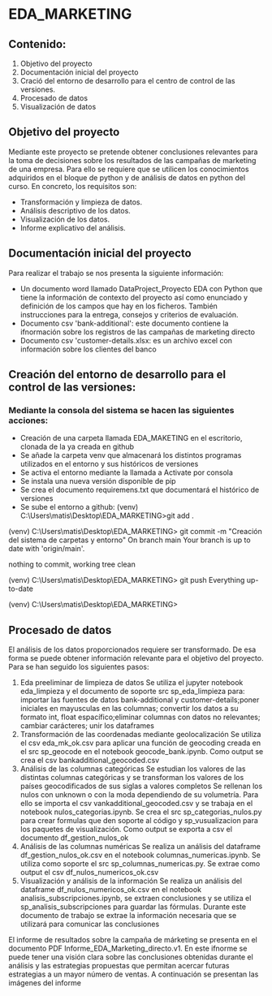 # EDA_MARKETING

## Contenido:
1. Objetivo del proyecto
2. Documentación inicial del proyecto
3. Cració del entorno de desarrollo para el centro de control de las versiones.
4. Procesado de datos
5. Visualización de datos

## Objetivo del proyecto
Mediante este proyecto se pretende obtener conclusiones relevantes para la toma de decisiones sobre los resultados de las campañas de marketing de una empresa. Para ello se requiere que se utilicen los conocimientos adquiridos en el bloque de python y de análisis de datos en python del curso. En concreto, los requisitos son:
- Transformación y limpieza de datos.
- Análisis descriptivo de los datos.
- Visualización de los datos.
- Informe explicativo del análisis.
  
## Documentación inicial del proyecto
Para realizar el trabajo se nos presenta la siguiente información:
- Un documento word llamado DataProject_Proyecto EDA con Python que tiene la información de contexto del proyecto así como enunciado y definición de los campos que hay en los ficheros. También instrucciones para la entrega, consejos y criterios de evaluación.
- Documento csv 'bank-additional': este documento contiene la ifnormación sobre los registros de las campañas de marketing directo
- Documento csv 'customer-details.xlsx: es un archivo excel con información sobre los clientes del banco

## Creación del entorno de desarrollo para el control de las versiones:
### Mediante la consola del sistema se hacen las siguientes acciones:
- Creación de una carpeta llamada EDA_MAKETING en el escritorio, clonada de la ya creada en github
- Se añade la carpeta venv que almacenará los distintos programas utilizados en el entorno y sus históricos de versiones
- Se activa el entorno mediante la llamada a Activate por consola
- Se instala una nueva versión disponible de pip
- Se crea el documento requiremens.txt que documentará el histórico de versiones
- Se sube el entorno a github:
(venv) C:\Users\matis\Desktop\EDA_MARKETING>git add .

(venv) C:\Users\matis\Desktop\EDA_MARKETING> git commit -m "Creación del sistema de carpetas y entorno"
On branch main
Your branch is up to date with 'origin/main'.

nothing to commit, working tree clean

(venv) C:\Users\matis\Desktop\EDA_MARKETING> git push
Everything up-to-date

(venv) C:\Users\matis\Desktop\EDA_MARKETING>

## Procesado de datos
El análisis de los datos proporcionados requiere ser transformado. De esa forma se puede obtener información relevante para el objetivo del proyecto. Para se han seguido los siguientes pasos:

1. Eda preeliminar de limpieza de datos
    Se utiliza el jupyter notebook eda_limpieza y el documento de soporte src sp_eda_limpieza para: importar las fuentes de datos bank-additional y customer-details;poner iniciales en mayusculas en las columnas; convertir los datos a su formato int, float espacífico;eliminar columnas con datos no relevantes; cambiar carácteres; unir los dataframes 
2. Transformación de las coordenadas mediante geolocalización
    Se utiliza el csv eda_mk_ok.csv para aplicar una función de geocoding creada en el src sp_geocode en el notebook geocode_bank.ipynb. Como output se crea el csv bankadditional_geocoded.csv
3. Análisis de las columnas categóricas
    Se estudian los valores de las distintas columnas categóricas y se transforman los valores de los países geocodificados de sus siglas a valores completos
    Se rellenan los nulos con unknown o con la moda dependiendo de su volumetría. Para ello se importa el csv vankadditional_geocoded.csv y se trabaja en el notebook nulos_categorias.ipynb. Se crea el src sp_categorias_nulos.py para crear formulas que den soporte al código y sp_vusualizacion para los paquetes de visualización. Como output se exporta a csv el documento df_gestion_nulos_ok
4. Análisis de las columnas numéricas
    Se realiza un análisis del dataframe df_gestion_nulos_ok.csv en el notebook columnas_numericas.ipynb. Se utiliza como soporte el src sp_columnas_numericas.py. Se extrae como output el csv df_nulos_numericos_ok.csv
5. Visualización y análisis de la información
    Se realiza un análisis del dataframe df_nulos_numericos_ok.csv en el notebook analisis_subscripciones.ipynb, se extraen conclusiones y se utiliza el sp_analisis_subscripciones para guardar las fórmulas. 
    Durante este documento de trabajo se extrae la información necesaria que se utilizará para comunicar las conclusiones

El informe de resultados sobre la campaña de márketing se presenta en el documento PDF Informe_EDA_Marketing_directo.v1. En este ifnorme se puede tener una visión clara sobre las conclusiones obtenidas durante el análisis y las estrategias propuestas que permitan acercar futuras estrategias a un mayor número de ventas. A continuación se presentan las imágenes del informe

